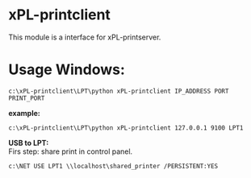 # xPL-printclient
This module is a interface for xPL-printserver.

# Usage Windows:

```console
c:\xPL-printclient\LPT\python xPL-printclient IP_ADDRESS PORT PRINT_PORT
```
<strong>example:</strong> <br>

```console
c:\xPL-printclient\LPT\python xPL-printclient 127.0.0.1 9100 LPT1
```

<strong>USB to LPT:</strong> <br>
Firs step: share print in control panel.

```console
c:\NET USE LPT1 \\localhost\shared_printer /PERSISTENT:YES
```
